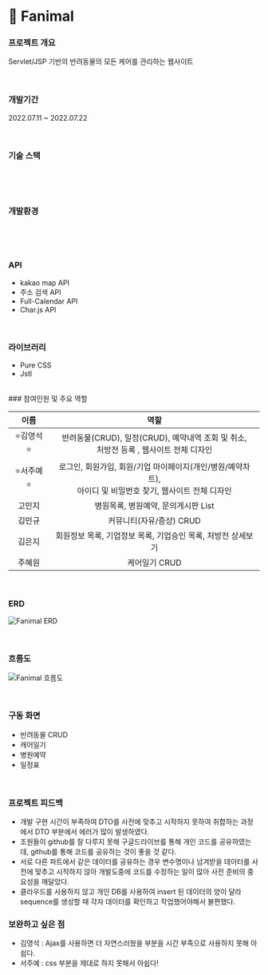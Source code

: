 # 🐶 Fanimal

### 프로젝트 개요

Servlet/JSP 기반의 반려동물의 모든 케어를 관리하는 웹사이트

<br>

### 개발기간

2022.07.11 ~ 2022.07.22

<br>

### 기술 스택

<img alt="" src ="https://img.shields.io/badge/html5-E34F26.svg?&style=flat&logo=html5&logoColor=white"/> <img alt="" src ="https://img.shields.io/badge/css3-1572B6.svg?&style=flat&logo=css3&logoColor=white"/> <img alt="" src ="https://img.shields.io/badge/JavaScript-F7DF1E.svg?&style=flat&logo=JavaScript&logoColor=white"/> <img alt="" src ="https://img.shields.io/badge/java-2F2625.svg?&style=flat&logo=coffeescript&logoColor=white"/> <img alt="" src ="https://img.shields.io/badge/oracle-F80000.svg?&style=flat&logo=oracle&logoColor=white"/> <img alt="" src ="https://img.shields.io/badge/Bootstrap-7952B3.svg?&style=flat&logo=Bootstrap&logoColor=white"/> <img alt="" src ="https://img.shields.io/badge/jquery-0769AD.svg?&style=flat&logo=jquery&logoColor=white"/>

<br>

### 개발환경

<img alt="" src ="https://img.shields.io/badge/windows-0078D6.svg?&style=flat&logo=windows&logoColor=white"/> <img alt="" src ="https://img.shields.io/badge/Eclipse-2C2255.svg?&style=flat&logo=Eclipse IDE&logoColor=white"/> <img alt="" src ="https://img.shields.io/badge/VSCode-007ACC.svg?&style=v&logo=Visual Studio Code&logoColor=white"/> <img alt="" src ="https://img.shields.io/badge/
github-181717.svg?&style=flat&logo=GitHub&logoColor=white"/>

<br>

### API

- kakao map API
- 주소 검색 API
- Full-Calendar API
- Char.js API

<br>

### 라이브러리

- Pure CSS
- Jstl

<br>
### 참여인원 및 주요 역할

|    이름    |                                                     역할                                                      |
| :--------: | :-----------------------------------------------------------------------------------------------------------: |
| ⭐김영석⭐ |           반려동물(CRUD), 일정(CRUD), 예약내역 조회 및 취소,<br> 처방전 등록 , 웹사이트 전체 디자인           |
| ⭐서주예⭐ | 로그인, 회원가입, 회원/기업 마이페이지(개인/병원/예약차트),<br> 아이디 및 비밀번호 찾기, 웹사이트 전체 디자인 |
|   고민지   |                                      병원목록, 병원예약, 문의게시판 List                                      |
|   김민규   |                                           커뮤니티(자유/증상) CRUD                                            |
|   김은지   |                         회원정보 목록, 기업정보 목록, 기업승인 목록, 처방전 상세보기                          |
|   주혜원   |                                                 케어일기 CRUD                                                 |

<br>

### ERD

![Fanimal ERD](https://user-images.githubusercontent.com/94788360/180637627-d7c5bc56-124f-42a2-b15a-89d98e80e255.png)

<br>

### 흐름도

![Fanimal 흐름도](https://user-images.githubusercontent.com/94788360/180637726-56e3b97a-76bd-4852-814a-b6aeeec9891c.png)

<br>

### 구동 화면

- 반려동물 CRUD
- 캐어일기
- 병원예약
- 일정표

<br>

### 프로젝트 피드백

- 개발 구현 시간이 부족하여 DTO를 사전에 맞추고 시작하지 못하여 취합하는 과정에서 DTO 부분에서 에러가 많이 발생하였다.
- 조원들이 github를 잘 다루지 못해 구글드라이브를 통해 개인 코드를 공유하였는데, github를 통해 코드를 공유하는 것이 좋을 것 같다.
- 서로 다른 파트에서 같은 데이터를 공유하는 경우 변수명이나 넘겨받을 데이터를 사전에 맞추고 시작하지 않아 개발도중에 코드를 수정하는 일이 많아 사전 준비의 중요성을 깨달았다.
- 클라우드를 사용하지 않고 개인 DB를 사용하여 insert 된 데이터의 양이 달라 sequence를 생성할 때 각자 데이터를 확인하고 작업했어야해서 불편했다.

### 보완하고 싶은 점

- 김영석 : Ajax를 사용하면 더 자연스러웠을 부분을 시간 부족으로 사용하지 못해 아쉽다.
- 서주예 : css 부분을 제대로 하지 못해서 아쉽다!
